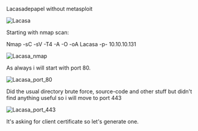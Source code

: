Lacasadepapel without metasploit

![Lacasa](https://user-images.githubusercontent.com/55708909/91628482-c3c91180-e9dd-11ea-84fe-8b50974c2241.png)

Starting with nmap scan:

Nmap -sC -sV -T4 -A -O -oA Lacasa -p- 10.10.10.131

![Lacasa_nmap](https://user-images.githubusercontent.com/55708909/91628523-2d492000-e9de-11ea-9655-a39daca4d6df.png)

As always i will start with port 80.

![Lacasa_port_80](https://user-images.githubusercontent.com/55708909/91628586-c5470980-e9de-11ea-88fa-0440396a0801.png)

Did the usual directory brute force, source-code and other stuff but didn't find anything useful so i will move to port 443

![Lacasa_port_443](https://user-images.githubusercontent.com/55708909/91628624-2e2e8180-e9df-11ea-8feb-542878e9a6c7.png)

It's asking for client certificate so let's generate one.







